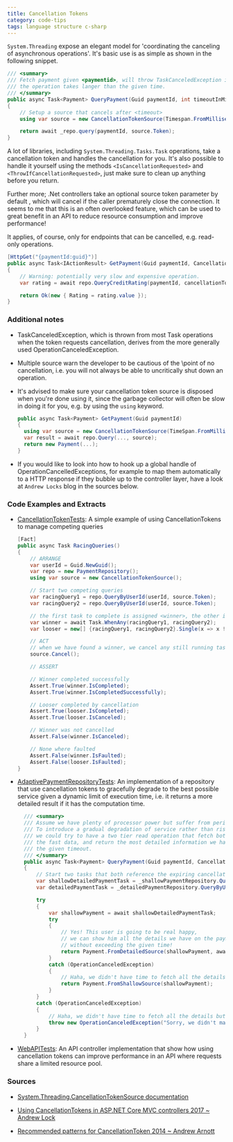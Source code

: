 ```yaml
---
title: Cancellation Tokens
category: code-tips
tags: language structure c-sharp
---
```


`System.Threading` expose an elegant model for 'coordinating the canceling of
asynchronous operations'. It's basic use is as simple as shown in the following
snippet.

```csharp
/// <summary>
/// Fetch payment given <paymentid>, will throw TaskCanceledException if
/// the operation takes langer than the given time.
/// </summary>
public async Task<Payment> QueryPayment(Guid paymentId, int timeoutInMilliseconds)
{
    // Setup a source that cancels after <timeout>
    using var source = new CancellationTokenSource(Timespan.FromMilliseconds(timeoutInMilliseconds));

    return await _repo.query(paymentId, source.Token);
}
```

A lot of libraries, including `System.Threading.Tasks.Task` operations, take a
cancellation token and handles the cancellation for you. It's also possible to
handle it yourself using the methods `<IsCancellationRequested>` and
`<ThrowIfCancellationRequested>`, just make sure to clean up anything before you
return.

Further more; .Net controllers take an optional source token parameter  by
default , which will cancel if the caller prematurely close the connection. It
seems to me that this is an often overlooked feature, which can be used to great
benefit in an API to reduce resource consumption and improve performance!

It applies, of course, only for endpoints that can be cancelled, e.g. read-only
operations.

```csharp
[HttpGet("{paymentId:guid}")]
public async Task<IActionResult> GetPayment(Guid paymentId, CancellationToken token)
{
    // Warning: potentially very slow and expensive operation.
    var rating = await repo.QueryCreditRating(paymentId, cancellationToken);

    return Ok(new { Rating = rating.value });
}
```

### Additional notes

* TaskCanceledException, which is thrown from most Task operations when the
  token requests cancellation, derives from the more generally used
  OperationCanceledException.

* Multiple source warn the developer to be cautious of the \point of no
  cancellation\, i.e. you will not always be able to uncritically shut down an
  operation.

* It's advised to make sure your cancellation token source is disposed when
  you're done using it, since the garbage collector will often be slow in doing
  it for you, e.g. by using the `using` keyword.

  ```csharp
  public async Task<Payment> GetPayment(Guid paymentId)
  {
    using var source = new CancellationTokenSource(TimeSpan.FromMilliseconds(100));
    var result = await repo.Query(..., source);
    return new Payment(...);
  }
  ```

* If you would like to look into how to hook up a global handle of
  OperationCancelledExceptions, for example to map them automatically to a HTTP
  response if they bubble up to the controller layer, have a look at `Andrew
  Locks` blog in the sources below.

### Code Examples and Extracts

* [CancellationTokenTests](https://github.com/tugend/CodeSamples/blob/master/CancellationTokenSamples/Tests/CancellationTokenTests.cs):
  A simple example of using CancellationTokens to manage competing queries

  ```csharp
  [Fact]
  public async Task RacingQueries()
  {
      // ARRANGE
      var userId = Guid.NewGuid();
      var repo = new PaymentRepository();
      using var source = new CancellationTokenSource();

      // Start two competing queries
      var racingQuery1 = repo.QueryByUserId(userId, source.Token);
      var racingQuery2 = repo.QueryByUserId(userId, source.Token);

      // the first task to complete is assigned <winner>, the other is assigned <looser>
      var winner = await Task.WhenAny(racingQuery1, racingQuery2);
      var looser = new[] {racingQuery1, racingQuery2}.Single(x => x != winner);

      // ACT
      // when we have found a winner, we cancel any still running tasks if any
      source.Cancel();

      // ASSERT

      // Winner completed successfully
      Assert.True(winner.IsCompleted);
      Assert.True(winner.IsCompletedSuccessfully);

      // Looser completed by cancellation
      Assert.True(looser.IsCompleted);
      Assert.True(looser.IsCanceled);

      // Winner was not cancelled
      Assert.False(winner.IsCanceled);

      // None where faulted
      Assert.False(winner.IsFaulted);
      Assert.False(looser.IsFaulted);
  }
  ```

* [AdaptivePaymentRepositoryTests](https://github.com/tugend/CodeSamples/blob/master/CancellationTokenSamples/Tests/AdaptivePaymentRepositoryTests.cs):
  An implementation of a repository that use cancellation tokens to gracefully
  degrade to the best possible service given a dynamic limit of execution
  time, i.e. it returns a more detailed result if it has the computation time.

  ```csharp
    /// <summary>
    /// Assume we have plenty of processor power but suffer from periodic slow reads.
    /// To introduce a gradual degradation of service rather than risk downtime,
    /// we could try to have a two tier read operation that fetch both the slow and
    /// the fast data, and return the most detailed information we have within
    /// the given timeout.
    /// </summary>
    public async Task<Payment> QueryPayment(Guid paymentId, CancellationToken token)
    {
        // Start two tasks that both reference the expiring cancellation token
        var shallowDetailedPaymentTask = _shallowPaymentRepository.QueryByUserId(paymentId, token);
        var detailedPaymentTask = _detailedPaymentRepository.QueryByUserId(paymentId, token);

        try
        {
            var shallowPayment = await shallowDetailedPaymentTask;
            try
            {
                // Yes! This user is going to be real happy,
                // we can show him all the details we have on the payment
                // without exceeding the given time!
                return Payment.FromDetailedSource(shallowPayment, await detailedPaymentTask);
            }
            catch (OperationCanceledException)
            {
                // Haha, we didn't have time to fetch all the details but we got the basis content.
                return Payment.FromShallowSource(shallowPayment);
            }
        }
        catch (OperationCanceledException)
        {
            // Haha, we didn't have time to fetch all the details but we got the basis content.
            throw new OperationCanceledException("Sorry, we didn't manage to get any results in time!");
        }
    }
    ```

* [WebAPITests](https://github.com/tugend/CodeSamples/blob/master/CancellationTokenSamples/Tests/WebApiTests.cs):
  An API controller implementation that show how using
  cancellation tokens can improve performance in an API where requests share a
  limited resource pool.

### Sources

* [System.Threading.CancellationTokenSource documentation](https://docs.microsoft.com/en-us/dotnet/api/system.threading.cancellationtokensource?view=net-5.0)

* [Using CancellationTokens in ASP.NET Core MVC controllers 2017 ~ Andrew Lock](https://andrewlock.net/using-cancellationtokens-in-asp-net-core-mvc-controllers/)

* [Recommended patterns for CancellationToken 2014 ~ Andrew Arnott](https://devblogs.microsoft.com/premier-developer/recommended-patterns-for-cancellationtoken/)